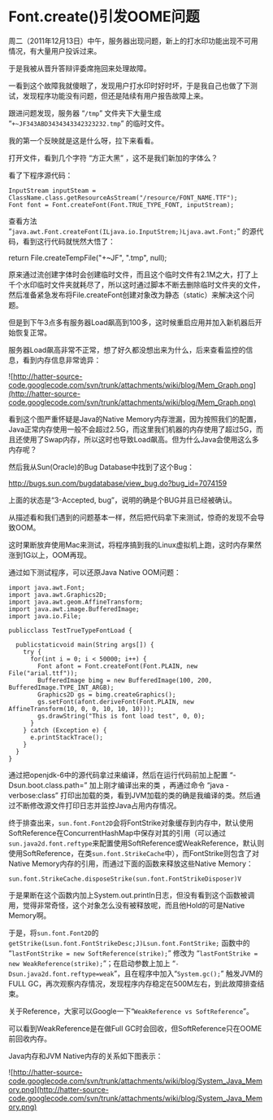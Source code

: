 # Font.create()引发OOME问题 #

周二（2011年12月13日）中午，服务器出现问题，新上的打水印功能出现不可用情况，有大量用户投诉过来。

于是我被从晋升答辩评委席拖回来处理故障。

一看到这个故障我就傻眼了，发现用户打水印时好时坏，于是我自己也做了下测试，发现程序功能没有问题，但还是陆续有用户报告故障上来。

跟进问题发现，服务器 “`/tmp`” 文件夹下大量生成 “`+~JF343ABD3434343342323232.tmp`” 的临时文件。

我的第一个反映就是这是什么呀，拉下来看看。

打开文件，看到几个字符 “方正大黑” ，这不是我们新加的字体么？

看了下程序源代码：
```
InputStream inputSteam = ClassName.class.getResourceAsStream("/resource/FONT_NAME.TTF");
Font font = Font.createFont(Font.TRUE_TYPE_FONT, inputStream);
```

查看方法 “`java.awt.Font.createFont(ILjava.io.InputStrem;)Ljava.awt.Font;`” 的源代码，看到这行代码就恍然大悟了：

return File.createTempFile("+~JF", ".tmp", null);

原来通过流创建字体时会创建临时文件，而且这个临时文件有2.1M之大，打了上千个水印临时文件夹就耗尽了，所以这时通过脚本不断去删除临时文件夹的文件，然后准备紧急发布将File.createFont创建对象改为静态（static）来解决这个问题。

但是到下午3点多有服务器Load飙高到100多，这时候重启应用并加入新机器后开始恢复正常。

服务器Load飙高非常不正常，想了好久都没想出来为什么，后来查看监控的信息，看到内存信息非常诡异：

![http://hatter-source-code.googlecode.com/svn/trunk/attachments/wiki/blog/Mem_Graph.png](http://hatter-source-code.googlecode.com/svn/trunk/attachments/wiki/blog/Mem_Graph.png)

看到这个图严重怀疑是Java的Native Memory内存泄漏，因为按照我们的配置，Java正常内存使用一般不会超过2.5G，而这里我们机器的内存使用了超过5G，而且还使用了Swap内存，所以这时也导致Load飙高。但为什么Java会使用这么多内存呢？

然后我从Sun(Oracle)的Bug Database中找到了这个Bug：

http://bugs.sun.com/bugdatabase/view_bug.do?bug_id=7074159

上面的状态是“3-Accepted, bug”，说明的确是个BUG并且已经被确认。

从描述看和我们遇到的问题基本一样，然后把代码拿下来测试，惊奇的发现不会导致OOM。

这时果断放弃使用Mac来测试，将程序搞到我的Linux虚拟机上跑，这时内存果然涨到1G以上，OOM再现。

通过如下测试程序，可以还原Java Native OOM问题：
```
import java.awt.Font;
import java.awt.Graphics2D;
import java.awt.geom.AffineTransform;
import java.awt.image.BufferedImage;
import java.io.File;

publicclass TestTrueTypeFontLoad {

  publicstaticvoid main(String args[]) {
    try {
      for(int i = 0; i < 50000; i++) {
        Font afont = Font.createFont(Font.PLAIN, new File("arial.ttf"));
        BufferedImage bimg = new BufferedImage(100, 200, BufferedImage.TYPE_INT_ARGB);
        Graphics2D gs = bimg.createGraphics();
        gs.setFont(afont.deriveFont(Font.PLAIN, new AffineTransform(10, 0, 0, 10, 10, 10)));
        gs.drawString("This is font load test", 0, 0);
      }
    } catch (Exception e) {
      e.printStackTrace();
    }
  } 
}
```

通过把openjdk-6中的源代码拿过来编译，然后在运行代码前加上配置 “-Dsun.boot.class.path=” 加上刚才编译出来的类 ，再通过命令 “java -verbose:class” 打印出加载的类，看到JVM加载的类的确是我编译的类。然后通过不断修改源文件打印日志并监控Java占用内存情况。

终于排查出来，`sun.font.Font2D`会将FontStrike对象缓存到内存中，默认使用SoftReference在ConcurrentHashMap中保存对其的引用（可以通过`sun.java2d.font.reftype`来配置使用SoftReference或WeakReference，默认则使用SoftReference，在类`sun.font.StrikeCache`中），而FontStrike则包含了对Native Memory内存的引用，而通过下面的函数来释放这些Native Memory：
```
sun.font.StrikeCache.disposeStrike(sun.font.FontStrikeDisposer)V
```

于是果断在这个函数内加上System.out.println日志，但没有看到这个函数被调用，觉得非常奇怪，这个对象怎么没有被释放呢，而且他Hold的可是Native Memory啊。

于是，将`sun.font.Font2D`的 `getStrike(Lsun.font.FontStrikeDesc;J)Lsun.font.FontStrike;` 函数中的 “`lastFontStrike = new SoftReference(strike);`” 修改为 “`lastFontStrike = new WeakReference(strike);`”；在启动参数上加上 “`-Dsun.java2d.font.reftype=weak`”，且在程序中加入“`System.gc();`” 触发JVM的FULL GC，再次观察内存情况，发现程序内存稳定在500M左右，到此故障排查结束。

关于Reference，大家可以Google一下“`WeakReference vs SoftReference`”。

可以看到WeakReference是在做Full GC时会回收，但SoftReference只在OOME前回收内存。

Java内存和JVM Native内存的关系如下图表示：

![http://hatter-source-code.googlecode.com/svn/trunk/attachments/wiki/blog/System_Java_Memory.png](http://hatter-source-code.googlecode.com/svn/trunk/attachments/wiki/blog/System_Java_Memory.png)